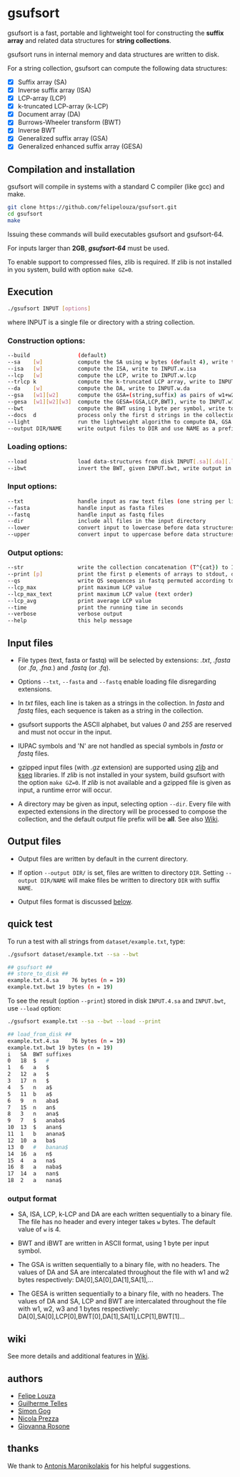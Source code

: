 # gsufsort

gsufsort is a fast, portable and lightweight tool for constructing the
**suffix array** and related data structures for **string collections**.

gsufsort runs in internal memory and data structures are written to disk. 

For a string collection, gsufsort can compute the following data structures:

- [x] Suffix array (SA)
- [x] Inverse suffix array (ISA)
- [x] LCP-array (LCP)
- [x] k-truncated LCP-array (k-LCP)
- [x] Document array (DA)
- [x] Burrows-Wheeler transform (BWT)
- [x] Inverse BWT
- [x] Generalized suffix array (GSA)
- [x] Generalized enhanced suffix array (GESA)

## Compilation and installation

gsufsort will compile in systems with a standard C compiler (like gcc) and make. 

```sh
git clone https://github.com/felipelouza/gsufsort.git
cd gsufsort
make 
```

Issuing these commands will build executables gsufsort and gsufsort-64.

For inputs larger than **2GB**, **_gsufsort-64_** must be used.

To enable support to compressed files, zlib is required.  If zlib is
not installed in you system, build with option ``make GZ=0``.



## Execution

```sh
./gsufsort INPUT [options]
```

where INPUT is a single file or directory with a string collection.

### Construction options:

```sh
--build	              (default)
--sa    [w]           compute the SA using w bytes (default 4), write to INPUT.w.sa
--isa   [w]           compute the ISA, write to INPUT.w.isa
--lcp   [w]           compute the LCP, write to INPUT.w.lcp
--trlcp k             compute the k-truncated LCP array, write to INPUT.w.lcp
--da    [w]           compute the DA, write to INPUT.w.da
--gsa   [w1][w2]      compute the GSA=(string,suffix) as pairs of w1+w2 bytes, write to INPUT.w1.w2.gsa
--gesa  [w1][w2][w3]  compute the GESA=(GSA,LCP,BWT), write to INPUT.w1.w2.w3.1.gesa
--bwt                 compute the BWT using 1 byte per symbol, write to INPUT.bwt
--docs  d             process only the first d strings in the collection
--light               run the lightweight algorithm to compute DA, GSA and GESA
--output DIR/NAME     write output files to DIR and use NAME as a prefix for file names
```

### Loading options:

```sh
--load                load data-structures from disk INPUT[.sa][.da][.lcp][.gsa][.str]
--ibwt                invert the BWT, given INPUT.bwt, write output in INPUT.bwt.ibwt
```

### Input options:

```sh
--txt                 handle input as raw text files (one string per line)
--fasta               handle input as fasta files 
--fastq               handle input as fastq files
--dir                 include all files in the input directory
--lower               convert input to lowercase before data structures construction
--upper               convert input to uppercase before data structures construction
```

### Output options:

```sh
--str                 write the collection concatenation (T^{cat}) to INPUT.1.str
--print [p]           print the first p elements of arrays to stdout, defaults to the collection length
--qs                  write QS sequences in fastq permuted according to the BWT to INPUT.bwt.qs
--lcp_max             print maximum LCP value
--lcp_max_text        print maximum LCP value (text order)
--lcp_avg             print average LCP value
--time                print the running time in seconds
--verbose             verbose output
--help                this help message
```


## Input files 

- File types (text, fasta or fastq) will be selected by extensions:
  _.txt_, _.fasta_ (or _.fa_, _.fna._) and _.fastq_ (or _.fq_).

- Options ``--txt``, ``--fasta`` and ``--fastq`` enable loading file disregarding extensions.

- In _txt_ files, each line is taken as a strings in the collection.
  In _fasta_ and _fastq_ files, each sequence is taken as a string in the
  collection.

- gsufsort supports the ASCII alphabet, but values _0_ and _255_ are
  reserved and must not occur in the input.

- IUPAC symbols and 'N' are not handled as special symbols in _fasta_
  or _fastq_ files.

- gzipped input files (with _.gz_ extension) are supported using
  [zlib](https://github.com/felipelouza/gsufsort/tree/master/external/zlib)
  and
  [kseq](https://github.com/felipelouza/gsufsort/tree/master/external/kseq)
  libraries.  If _zlib_ is not installed in your system, build
  gsufsort with the option ``make GZ=0``.  If _zlib_ is not available
  and a gzipped file is given as input, a runtime error will occur.

- A directory may be given as input, selecting option ``--dir``.
  Every file with expected extensions in the directory will be
  processed to compose the collection, and the default output file
  prefix will be **all**.
  See also
    [Wiki](https://github.com/felipelouza/gsufsort/wiki/Multiple-Files).


## Output files 

- Output files are written by default in the current directory.

- If option ``--output DIR/`` is set, files are written to directory
  ``DIR``.  Setting ``--output DIR/NAME`` will make files be written
  to directory ``DIR`` with suffix ``NAME``.

- Output files format is discussed [below](https://github.com/felipelouza/gsufsort#output).

## quick test

To run a test with all strings from ``dataset/example.txt``, type:

```sh
./gsufsort dataset/example.txt --sa --bwt
```

```sh
## gsufsort ##
## store_to_disk ##
example.txt.4.sa	76 bytes (n = 19)
example.txt.bwt	19 bytes (n = 19)
```

To see the result (option ``--print``) stored in disk ``INPUT.4.sa`` and ``INPUT.bwt``, use ``--load`` option:

```sh
./gsufsort example.txt --sa --bwt --load --print
```

```sh
## load_from_disk ##
example.txt.4.sa	76 bytes (n = 19)
example.txt.bwt	19 bytes (n = 19)
i	SA	BWT	suffixes
0	18	$	#
1	6	a	$
2	12	a	$
3	17	n	$
4	5	n	a$
5	11	b	a$
6	9	n	aba$
7	15	n	an$
8	3	n	ana$
9	7	$	anaba$
10	13	$	anan$
11	1	b	anana$
12	10	a	ba$
13	0	#	banana$
14	16	a	n$
15	4	a	na$
16	8	a	naba$
17	14	a	nan$
18	2	a	nana$
```

### output format

- SA, ISA, LCP, k-LCP and DA are each written sequentially to a binary
  file.  The file has no header and every integer takes ``w``
  bytes. The default value of ``w`` is 4.

- BWT and iBWT are written in ASCII format, using 1 byte per input symbol.

- The GSA is written sequentially to a binary file, with no headers.
  The values of DA and SA are intercalated throughout the file with w1 and w2 bytes respectively:
  DA[0],SA[0],DA[1],SA[1],...

- The GESA is written sequentially to a binary file, with no headers.
  The values of DA and SA, LCP and BWT are intercalated throughout the file with w1, w2, w3 and 1 bytes respectively:
  DA[0],SA[0],LCP[0],BWT[0],DA[1],SA[1],LCP[1],BWT[1]...


## wiki

See more details and additional features in [Wiki](https://github.com/felipelouza/gsufsort/wiki).

## authors

* [Felipe Louza](https://github.com/felipelouza)
* [Guilherme Telles](https://github.com/gptelles)
* [Simon Gog](https://github.com/simongog)
* [Nicola Prezza](https://github.com/nicolaprezza)
* [Giovanna Rosone](https://github.com/giovannarosone/)

## thanks

We thank to [Antonis Maronikolakis](https://github.com/antmarakis) for his helpful suggestions.

